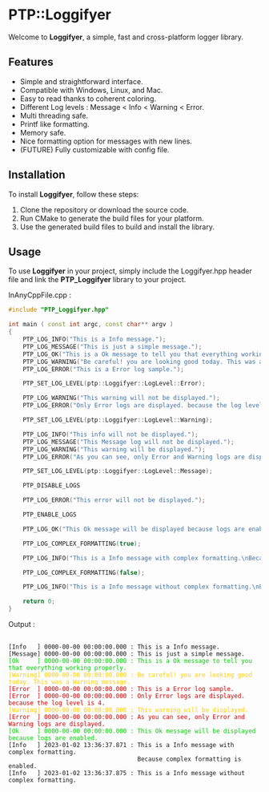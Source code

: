 # PTP::Loggifyer
Welcome to **Loggifyer**, a simple, fast and cross-platform logger library.

## Features
- Simple and straightforward interface.
- Compatible with Windows, Linux, and Mac.
- Easy to read thanks to coherent coloring.
- Different Log levels : Message < Info < Warning < Error.
- Multi threading safe.
- Printf like formatting.
- Memory safe.
- Nice formatting option for messages with new lines.
- (FUTURE) Fully customizable with config file.

## Installation
To install **Loggifyer**, follow these steps:

1. Clone the repository or download the source code.
2. Run CMake to generate the build files for your platform.
3. Use the generated build files to build and install the library.
## Usage
To use **Loggifyer** in your project, simply include the Loggifyer.hpp header file and link the **PTP_Loggifyer** library to your project.

InAnyCppFile.cpp :
```cpp
#include "PTP_Loggifyer.hpp"

int main ( const int argc, const char** argv )
{
    PTP_LOG_INFO("This is a Info message.");
    PTP_LOG_MESSAGE("This is just a simple message.");
    PTP_LOG_OK("This is a Ok message to tell you that everything working properly.");
    PTP_LOG_WARNING("Be careful! you are looking good today. This was a Warning message.");
    PTP_LOG_ERROR("This is a Error log sample.");

    PTP_SET_LOG_LEVEL(ptp::Loggifyer::LogLevel::Error);

    PTP_LOG_WARNING("This warning will not be displayed.");
    PTP_LOG_ERROR("Only Error logs are displayed. because the log level is %d.", int(PTP_GET_LOG_LEVEL));

    PTP_SET_LOG_LEVEL(ptp::Loggifyer::LogLevel::Warning);

    PTP_LOG_INFO("This info will not be displayed.");
    PTP_LOG_MESSAGE("This Message log will not be displayed.");
    PTP_LOG_WARNING("This warning will be displayed.");
    PTP_LOG_ERROR("As you can see, only Error and Warning logs are displayed.");

    PTP_SET_LOG_LEVEL(ptp::Loggifyer::LogLevel::Message);

    PTP_DISABLE_LOGS

    PTP_LOG_ERROR("This error will not be displayed.");

    PTP_ENABLE_LOGS

    PTP_LOG_OK("This Ok message will be displayed because logs are enabled.");

    PTP_LOG_COMPLEX_FORMATTING(true);

    PTP_LOG_INFO("This is a Info message with complex formatting.\nBecause complex formatting is enabled.");

    PTP_LOG_COMPLEX_FORMATTING(false);

    PTP_LOG_INFO("This is a Info message without complex formatting.\nBecause complex formatting is disabled.");

    return 0;
}
```
Output :

<pre>
  <code>
[Info   ] 0000-00-00 00:00:00.000 : This is a Info message.
[Message] 0000-00-00 00:00:00.000 : This is just a simple message.
<font color="#00CC00">[Ok     ] 0000-00-00 00:00:00.000 : This is a Ok message to tell you that everything working properly.</font>
<font color="#FFCC00">[Warning] 0000-00-00 00:00:00.000 : Be careful! you are looking good today. This was a Warning message.</font>
<font color="#CC0000">[Error  ] 0000-00-00 00:00:00.000 : This is a Error log sample.</font>
<font color="#CC0000">[Error  ] 0000-00-00 00:00:00.000 : Only Error logs are displayed. because the log level is 4.</font>
<font color="#FFCC00">[Warning] 0000-00-00 00:00:00.000 : This warning will be displayed.</font>
<font color="#CC0000">[Error  ] 0000-00-00 00:00:00.000 : As you can see, only Error and Warning logs are displayed.</font>
<font color="#00CC00">[Ok     ] 0000-00-00 00:00:00.000 : This Ok message will be displayed because logs are enabled.</font>
[Info   ] 2023-01-02 13:36:37.871 : This is a Info message with complex formatting.
                                    Because complex formatting is enabled.
[Info   ] 2023-01-02 13:36:37.875 : This is a Info message without complex formatting.
  </code>
</pre>
